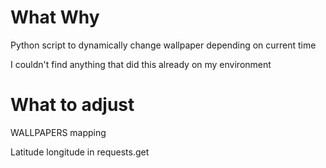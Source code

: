 # What Why
Python script to dynamically change wallpaper depending on current time

I couldn't find anything that did this already on my environment

# What to adjust
WALLPAPERS mapping

Latitude longitude in requests.get